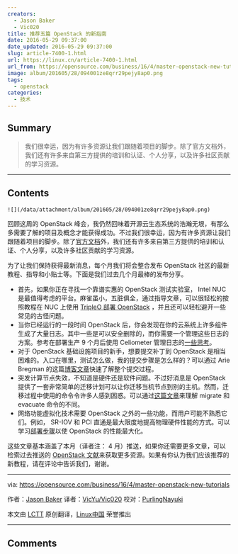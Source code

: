 ```yaml
---
creators:
  - Jason Baker
  - Vic020
title: 推荐五篇 OpenStack 的新指南
date: 2016-05-29 09:37:00
date_updated: 2016-05-29 09:37:00
slug: article-7400-1.html
url: https://linux.cn/article-7400-1.html
url_from: https://opensource.com/business/16/4/master-openstack-new-tutorials
image: album/201605/28/094001ze8qrr29pejy8ap0.png
tags:
  - openstack
categories:
  - 技术
---
```


## Summary

> 我们很幸运，因为有许多资源让我们跟随着项目的脚步。除了官方文档外，我们还有许多来自第三方提供的培训和认证、个人分享，以及许多社区贡献的学习资源。

***

<!-- more -->

## Contents

`![](/data/attachment/album/201605/28/094001ze8qrr29pejy8ap0.png)`

回顾这周的 OpenStack 峰会，我仍然回味着开源云生态系统的浩瀚无垠，有那么多需要了解的项目及概念才能获得成功。不过我们很幸运，因为有许多资源让我们跟随着项目的脚步。除了[官方文档](http://docs.openstack.org/)外，我们还有许多来自第三方提供的培训和认证、个人分享，以及许多社区贡献的学习资源。

为了让我们保持获得最新消息，每个月我们将会整合发布 OpenStack 社区的最新教程、指导和小贴士等。下面是我们过去几个月最棒的发布分享。

* 首先，如果你正在寻找一个靠谱实惠的 OpenStack 测试实验室， Intel NUC 是最值得考虑的平台。麻雀虽小，五脏俱全，通过指导文章，可以很轻松的按照教程在 NUC 上使用 [TripleO 部署 OpenStack](http://acksyn.org/posts/2016/03/tripleo-on-nucs/) ，并且还可以轻松避开一些常见的古怪问题。
* 当你已经运行的一段时间 OpenStack 后，你会发现在你的云系统上许多组件生成了大量日志。其中一些是可以安全删除的，而你需要一个管理这些日志的方案。参考在部署生产 9 个月后使用 Celiometer 管理日志的[一些思考](http://silverskysoft.com/open-stack-xwrpr/2016/03/long-term-openstack-usage-summary/)。
* 对于 OpenStack 基础设施项目的新手，想要提交补丁到 OpenStack 是相当困难的。入口在哪里，测试怎么做，我的提交步骤是怎么样的？可以通过 Arie Bregman 的这篇[博客文章](http://abregman.com/2016/03/05/openstack-infra-jenkins-jobs/)快速了解整个提交过程。
* 突发计算节点失效，不知道是硬件还是软件问题。不过好消息是 OpenStack 提供了一套非常简单的迁移计划可以让你迁移当机节点到别的主机。然而，迁移过程中使用的命令令许多人感到困惑。可以通过[这篇文章](http://www.danplanet.com/blog/2016/03/03/evacuate-in-nova-one-command-to-confuse-us-all/)来理解 migrate 和 evacuate 命令的不同。
* 网络功能虚拟化技术需要 OpenStack 之外的一些功能，而用户可能不熟悉它们。例如， SR-IOV 和 PCI 直通是最大限度地提高物理硬件性能的方式。可以学习[部署步骤](https://trickycloud.wordpress.com/2016/03/28/openstack-for-nfv-applications-sr-iov-and-pci-passthrough/)以使 OpenStack 的性能最大化。

这些文章基本涵盖了本月（译者注： 4 月）推送，如果你还需要更多文章，可以检索过去推送的 [OpenStack 文献](https://opensource.com/resources/openstack-tutorials)来获取更多资源。如果有你认为我们应该推荐的新教程，请在评论中告诉我们，谢谢。

---

via: <https://opensource.com/business/16/4/master-openstack-new-tutorials>

作者：[Jason Baker](https://opensource.com/users/jason-baker) 译者：[VicYu/Vic020](http://vicyu.net) 校对：[PurlingNayuki](https://github.com/PurlingNayuki)

本文由 [LCTT](https://github.com/LCTT/TranslateProject) 原创翻译，[Linux中国](https://linux.cn/) 荣誉推出

***

## Comments
